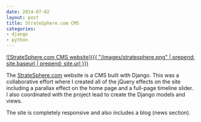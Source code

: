 ```yaml
---
date: 2014-07-02
layout: post
title: StrateSphere.com CMS
categories:
- django
- python
---
```


[![StrateSphere.com CMS website]({{ "/images/stratesphere.png" | prepend: site.baseurl | prepend: site.url }})](http://stratesphere.com)

The [StrateSphere.com](http://stratesphere.com) website is a CMS built with Django. This was a collaborative effort where I created all of the jQuery effects on the site including a parallax effect on the home page and a full-page timeline slider. I also coordinated with the project lead to create the Django models and views.

The site is completely responsive and also includes a blog (news section).
